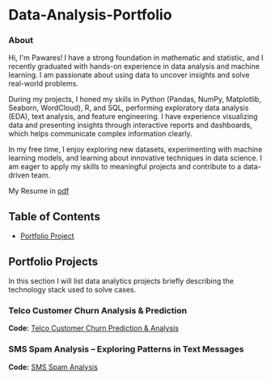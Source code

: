 # Data-Analysis-Portfolio
### About
Hi, I'm Pawares! I have a strong foundation in mathematic and statistic, and I recently graduated with hands-on experience in data analysis and machine learning. I am passionate about using data to uncover insights and solve real-world problems.

During my projects, I honed my skills in Python (Pandas, NumPy, Matplotlib, Seaborn, WordCloud), R, and SQL, performing exploratory data analysis (EDA), text analysis, and feature engineering. I have experience visualizing data and presenting insights through interactive reports and dashboards, which helps communicate complex information clearly.

In my free time, I enjoy exploring new datasets, experimenting with machine learning models, and learning about innovative techniques in data science. I am eager to apply my skills to meaningful projects and contribute to a data-driven team.

My Resume in [pdf](https://github.com/Pawares-Jui/Data-Analysis-Portfolio/blob/main/Resume_Pawares_Juisangiam.pdf)

## Table of Contents
- [Portfolio Project](https://github.com/Pawares-Jui/Data-Analysis-Portfolio?tab=readme-ov-file#portfolio-projects)
  
## Portfolio Projects
In this section I will list data analytics projects briefly describing the technology stack used to solve cases.

### Telco Customer Churn Analysis & Prediction
**Code:** [Telco Customer Churn Prediction & Analysis](https://github.com/Pawares-Jui/PortfolioProject/blob/main/Telco%20Customer%20Churn%20Prediction%20%26%20Analysis.ipynb)

### SMS Spam Analysis – Exploring Patterns in Text Messages
**Code:** [SMS Spam Analysis](https://github.com/Pawares-Jui/PortfolioProject/blob/main/SMS%20Spam%20Analysis.ipynb)

